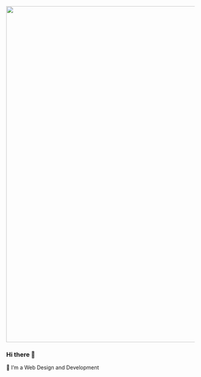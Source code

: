 <img width="900px" src ="https://images.pexels.com/photos/5193713/pexels-photo-5193713.jpeg?auto=compress&cs=tinysrgb&dpr=3&h=750&w=1260">

### Hi there 👋
🌱 I’m  a Web Design and Development
<!--
**damoah2/damoah2** is a ✨ _special_ ✨ repository because its `README.md` (this file) appears on your GitHub profile.

Here are some ideas to get you started:

- 🔭 I’m currently working on ...
- 
- 👯 I’m looking to collaborate on ...
- 🤔 I’m looking for help with ...
- 💬 Ask me about ...
- 📫 How to reach me: ...
- 😄 Pronouns: ...
- ⚡ Fun fact: ...
-->
